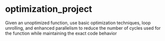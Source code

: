 # optimization_project
Given an unoptimized function, use basic optimization techniques, loop unrolling, and enhanced parallelism to reduce the number of cycles used for the function while maintaining the exact code behavior

